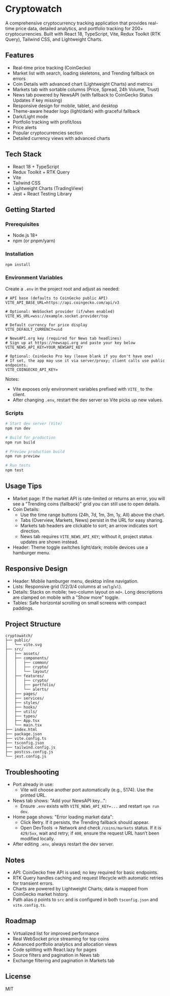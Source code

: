 # Cryptowatch

A comprehensive cryptocurrency tracking application that provides real-time price data, detailed analytics, and portfolio tracking for 200+ cryptocurrencies. Built with React 18, TypeScript, Vite, Redux Toolkit (RTK Query), Tailwind CSS, and Lightweight Charts.

## Features
- Real-time price tracking (CoinGecko)
- Market list with search, loading skeletons, and Trending fallback on errors
- Coin Details with advanced chart (Lightweight Charts) and metrics
- Markets tab with sortable columns (Price, Spread, 24h Volume, Trust)
- News tab powered by NewsAPI (with fallback to CoinGecko Status Updates if key missing)
- Responsive design for mobile, tablet, and desktop
- Theme-aware header logo (light/dark) with graceful fallback
- Dark/Light mode
- Portfolio tracking with profit/loss
- Price alerts
- Popular cryptocurrencies section
- Detailed currency views with advanced charts

## Tech Stack
- React 18 + TypeScript
- Redux Toolkit + RTK Query
- Vite
- Tailwind CSS
- Lightweight Charts (TradingView)
- Jest + React Testing Library

## Getting Started

### Prerequisites
- Node.js 18+
- npm (or pnpm/yarn)

### Installation
```bash
npm install
```

### Environment Variables
Create a `.env` in the project root and adjust as needed:
```env
# API base (defaults to CoinGecko public API)
VITE_API_BASE_URL=https://api.coingecko.com/api/v3

# Optional: WebSocket provider (if/when enabled)
VITE_WS_URL=wss://example.socket.provider/top

# Default currency for price display
VITE_DEFAULT_CURRENCY=usd

# NewsAPI.org key (required for News tab headlines)
# Sign up at https://newsapi.org and paste your key below
VITE_NEWS_API_KEY=YOUR_NEWSAPI_KEY

# Optional: CoinGecko Pro key (leave blank if you don't have one)
# If set, the app may use it via server/proxy; client calls use public endpoints.
VITE_COINGECKO_API_KEY=
```
Notes:
- Vite exposes only environment variables prefixed with `VITE_` to the client.
- After changing `.env`, restart the dev server so Vite picks up new values.

### Scripts
```bash
# Start dev server (Vite)
npm run dev

# Build for production
npm run build

# Preview production build
npm run preview

# Run tests
npm test
```

## Usage Tips
- Market page: If the market API is rate-limited or returns an error, you will see a "Trending coins (fallback)" grid you can still use to open details.
- Coin Details:
  - Use the time range buttons (24h, 7d, 1m, 3m, 1y, All) above the chart.
  - Tabs (Overview, Markets, News) persist in the URL for easy sharing.
  - Markets tab headers are clickable to sort; an arrow indicates sort direction.
  - News tab requires `VITE_NEWS_API_KEY`; without it, project status updates are shown instead.
- Header: Theme toggle switches light/dark; mobile devices use a hamburger menu.

## Responsive Design
- Header: Mobile hamburger menu, desktop inline navigation.
- Lists: Responsive grid (1/2/3/4 columns at `sm`/`lg`/`xl`).
- Details: Stacks on mobile; two-column layout on `md+`. Long descriptions are clamped on mobile with a "Show more" toggle.
- Tables: Safe horizontal scrolling on small screens with compact paddings.

## Project Structure
```
cryptowatch/
├── public/
│   └── vite.svg
├── src/
│   ├── assets/
│   ├── components/
│   │   ├── common/
│   │   ├── crypto/
│   │   └── layout/
│   ├── features/
│   │   ├── crypto/
│   │   ├── portfolio/
│   │   └── alerts/
│   ├── pages/
│   ├── services/
│   ├── styles/
│   ├── hooks/
│   ├── utils/
│   ├── types/
│   ├── App.tsx
│   └── main.tsx
├── index.html
├── package.json
├── vite.config.ts
├── tsconfig.json
├── tailwind.config.js
├── postcss.config.js
└── jest.config.js
```

## Troubleshooting
- Port already in use:
  - Vite will choose another port automatically (e.g., 5174). Use the printed URL.
- News tab shows: "Add your NewsAPI key...":
  - Ensure `.env` exists with `VITE_NEWS_API_KEY=...` and restart `npm run dev`.
- Home page shows: "Error loading market data":
  - Click Retry. If it persists, the Trending fallback should appear.
  - Open DevTools → Network and check `/coins/markets` status. If it is `429/5xx`, wait and retry; if `400`, ensure the request URL hasn’t been modified locally.
- After editing `.env`, always restart the dev server.

## Notes
- API: CoinGecko free API is used; no key required for basic endpoints.
- RTK Query handles caching and request lifecycle with automatic retries for transient errors.
- Charts are powered by Lightweight Charts; data is mapped from CoinGecko market history.
- Path alias `@` points to `src` and is configured in both `tsconfig.json` and `vite.config.ts`.

## Roadmap
- Virtualized list for improved performance
- Real WebSocket price streaming for top coins
- Advanced portfolio analytics and allocation views
- Code splitting with React.lazy for pages
- Source filters and pagination in News tab
- Exchange filtering and pagination in Markets tab

## License
MIT

